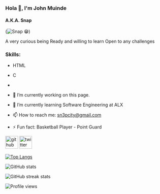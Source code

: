 ### Hola 🙂, I'm John Muinde
#### A.K.A. Snap
(![Snap 😁](https://pin.it/219BrDd))

A very curious being
Ready and willing to learn
Open to any challenges

### Skills:
- HTML
- C
- 

- 🔭 I’m currently working on this page. 
- 🌱 I’m currently learning Software Engineering at ALX 
- 📫 How to reach me: sn3pcity@gmail.com 
- ⚡ Fun fact: Basketball Player - Point Guard 


[<img src='https://cdn.jsdelivr.net/npm/simple-icons@3.0.1/icons/github.svg' alt='github' height='40'>](https://github.com/Sn3pcity)  [<img src='https://cdn.jsdelivr.net/npm/simple-icons@3.0.1/icons/twitter.svg' alt='twitter' height='40'>](https://twitter.com/Sn3pcity)  

[![Top Langs](https://github-readme-stats.vercel.app/api/top-langs/?username=Sn3pcity)](https://github.com/anuraghazra/github-readme-stats)

![GitHub stats](https://github-readme-stats.vercel.app/api?username=Sn3pcity&show_icons=true)  

![GitHub streak stats](https://streak-stats.demolab.com/?user=Sn3pcity)  

![Profile views](https://gpvc.arturio.dev/Sn3pcity)  
